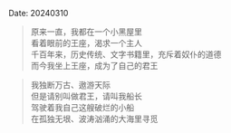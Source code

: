 Date: 20240310

> 原来一直，我都在一个小黑屋里 <br />
看着眼前的王座，渴求一个主人 <br />
千百年来，历史传统、文字书籍里，充斥着奴仆的道德 <br />
而今我坐上王座，成为了自己的君王 

> 我独断万古、遨游天际 <br />
但是请别叫做君王，请叫我船长 <br />
驾驶着我自己这艘破烂的小船 <br />
在孤独无垠、波涛汹涌的大海里寻觅 




